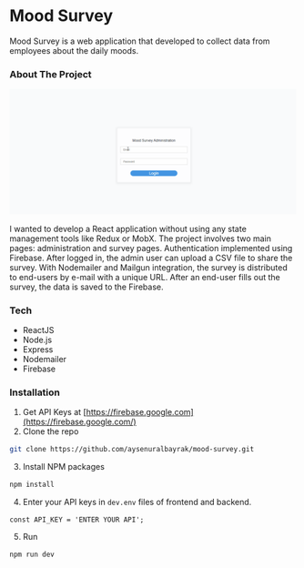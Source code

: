 # Mood Survey

Mood Survey is a web application that developed to collect data from employees about the daily moods.


### About The Project

![](project-flow.gif)

I wanted to develop a React application without using any state management tools like Redux or MobX.
The project involves two main pages: administration and survey pages.
Authentication implemented using Firebase. After logged in, the admin user can upload a CSV file to share the survey. 
With Nodemailer and Mailgun integration, the survey is distributed to end-users by e-mail with a unique URL. 
After an end-user fills out the survey, the data is saved to the Firebase.

### Tech
* ReactJS
* Node.js
* Express
* Nodemailer
* Firebase
### Installation

1. Get API Keys at [https://firebase.google.com](https://firebase.google.com/)
2. Clone the repo
```sh
git clone https://github.com/aysenuralbayrak/mood-survey.git
```
3. Install NPM packages
```sh
npm install
```
4. Enter your API keys in `dev.env` files of frontend and backend.
```JS
const API_KEY = 'ENTER YOUR API';
```
5. Run
```
npm run dev
```

